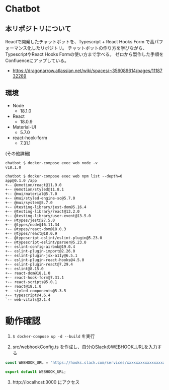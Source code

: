 # Chatbot 

## 本リポジトリについて
Reactで開発したチャットボットを、Typescript + React Hooks Form で高パフォーマンス化したリポジトリ。
チャットボットの作り方を学びながら、TypescriptやReact Hooks Formの使い方まで学べる。
ゼロから製作した手順をConfluenceにアップしている。
- https://dragonarrow.atlassian.net/wiki/spaces/~356089614/pages/1118732289

## 環境
- Node
  + 18.1.0
- React
  + 18.0.9
- Material-UI
  + 5.7.0
- react-hook-form
  + 7.31.1

(その他詳細)
```
chatbot $ docker-compose exec web node -v
v18.1.0

chatbot $ docker-compose exec web npm list --depth=0
app@0.1.0 /app
+-- @emotion/react@11.9.0
+-- @emotion/styled@11.8.1
+-- @mui/material@5.7.0
+-- @mui/styled-engine-sc@5.7.0
+-- @mui/system@5.7.0
+-- @testing-library/jest-dom@5.16.4
+-- @testing-library/react@13.2.0
+-- @testing-library/user-event@13.5.0
+-- @types/jest@27.5.0
+-- @types/node@16.11.34
+-- @types/react-dom@18.0.3
+-- @types/react@18.0.9
+-- @typescript-eslint/eslint-plugin@5.23.0
+-- @typescript-eslint/parser@5.23.0
+-- eslint-config-airbnb@19.0.4
+-- eslint-plugin-import@2.26.0
+-- eslint-plugin-jsx-a11y@6.5.1
+-- eslint-plugin-react-hooks@4.5.0
+-- eslint-plugin-react@7.29.4
+-- eslint@8.15.0
+-- react-dom@18.1.0
+-- react-hook-form@7.31.1
+-- react-scripts@5.0.1
+-- react@18.1.0
+-- styled-components@5.3.5
+-- typescript@4.6.4
`-- web-vitals@2.1.4
```

# 動作確認
1. `$ docker-compose up -d --build` を実行

2. src/webhookConfig.ts を作成し、自分のSlackのWEBHOOK_URLを入力する
```typescript
const WEBHOOK_URL = 'https://hooks.slack.com/services/xxxxxxxxxxxxxxxxxxxxxx';

export default WEBHOOK_URL;
```

3. http://localhost:3000 にアクセス
